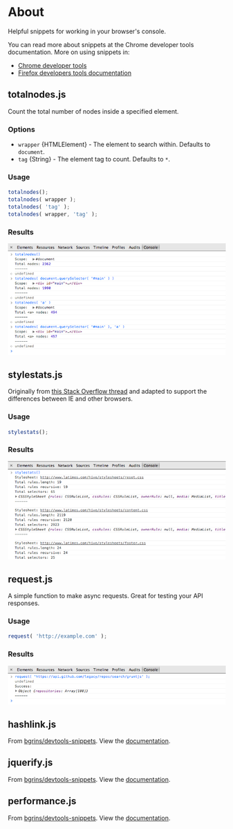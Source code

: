 # About #

Helpful snippets for working in your browser's console.

You can read more about snippets at the Chrome developer tools documentation. More on using snippets in:

- [Chrome developer tools](https://developers.google.com/chrome-developer-tools/docs/authoring-development-workflow#snippets)
- [Firefox developers tools documentation](https://developer.mozilla.org/en-US/docs/Tools/Scratchpad)



## totalnodes.js ##

Count the total number of nodes inside a specified element.

### Options ###

- `wrapper` {HTMLElement} - The element to search within. Defaults to `document`.
- `tag` {String} - The element tag to count. Defaults to `*`.


### Usage ###

```js
totalnodes();
totalnodes( wrapper );
totalnodes( 'tag' );
totalnodes( wrapper, 'tag' );
```

### Results ###

![](images/totalnodes.png "totalnodes output screenshot")



## stylestats.js ##

Originally from [this Stack Overflow thread](http://stackoverflow.com/questions/5228459/selector-count-in-css/12313690#12313690) and adapted to support the differences between IE and other browsers.

### Usage ###

```js
stylestats();
```

### Results ###

![](images/stylestats.png "stylestats output screenshot")



## request.js ##

A simple function to make async requests. Great for testing your API responses.


### Usage ###

```js
request( 'http://example.com' );
```


### Results ###

![](images/request.png "request output screenshot")



## hashlink.js ##

From [bgrins/devtools-snippets](https://github.com/bgrins/devtools-snippets). View the [documentation](http://bgrins.github.io/devtools-snippets/#hashlink).



## jquerify.js ##

From [bgrins/devtools-snippets](https://github.com/bgrins/devtools-snippets). View the [documentation](http://bgrins.github.io/devtools-snippets/#jquerify).



## performance.js ##

From [bgrins/devtools-snippets](https://github.com/bgrins/devtools-snippets). View the [documentation](http://bgrins.github.io/devtools-snippets/#performance).

